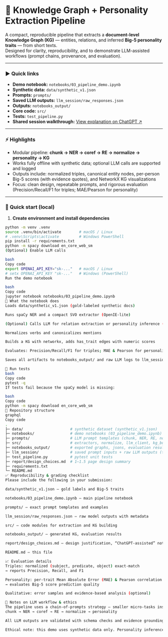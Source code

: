 # 🧠 Knowledge Graph + Personality Extraction Pipeline

A compact, reproducible pipeline that extracts a **document-level Knowledge Graph (KG)** — entities, relations, and inferred **Big-5 personality traits** — from short texts.  
Designed for clarity, reproducibility, and to demonstrate LLM-assisted workflows (prompt chains, provenance, and evaluation).

---

### ▶️ Quick links

* **Demo notebook:** `notebooks/03_pipeline_demo.ipynb`
* **Synthetic data:** `data/synthetic_v1.json`
* **Prompts:** `prompts/`
* **Saved LLM outputs:** `llm_session/raw_responses.json`
* **Outputs:** `notebooks_output/`
* **Core code:** `src/`
* **Tests:** `test_pipeline.py`
* **Shared session walkthrough:** [View explanation on ChatGPT ↗️](https://chatgpt.com/share/68f6e1e9-29e8-8008-aacf-79c786f7106a)

---

### ⚡ Highlights

* Modular pipeline: **chunk → NER → coref → RE → normalize → personality → KG**  
* Works fully offline with synthetic data; optional LLM calls are supported and logged  
* Outputs include: normalized triples, canonical entity nodes, per-person Big-5 scores (with evidence quotes), and NetworkX KG visualizations  
* Focus: clean design, repeatable prompts, and rigorous evaluation (Precision/Recall/F1 for triples; MAE/Pearson for personality)

---

### 🚀 Quick start (local)

1. **Create environment and install dependencies**

```bash
python -m venv .venv
source .venv/bin/activate        # macOS / Linux
# .venv\Scripts\activate         # Windows PowerShell
pip install -r requirements.txt
python -m spacy download en_core_web_sm
(Optional) Enable LLM calls

bash
Copy code
export OPENAI_API_KEY="sk-..."   # macOS / Linux
# setx OPENAI_API_KEY "sk-..."   # Windows (PowerShell)
Run the demo notebook

bash
Copy code
jupyter notebook notebooks/03_pipeline_demo.ipynb
🧩 What the notebook does
Loads data/synthetic_v1.json (gold-labeled synthetic docs)

Runs spaCy NER and a compact SVO extractor (OpenIE-lite)

(Optional) Calls LLM for relation extraction or personality inference (prompt chain logged)

Normalizes verbs and canonicalizes mentions

Builds a KG with networkx, adds has_trait edges with numeric scores

Evaluates: Precision/Recall/F1 for triples; MAE & Pearson for personality traits

Saves all artifacts to notebooks_output/ and raw LLM logs to llm_session/

🧪 Run tests
bash
Copy code
pytest -q
If tests fail because the spaCy model is missing:

bash
Copy code
python -m spacy download en_core_web_sm
📂 Repository structure
graphql
Copy code
.
├─ data/                     # synthetic dataset (synthetic_v1.json)
├─ notebooks/                # demo notebooks (03_pipeline_demo.ipynb)
├─ prompts/                  # LLM prompt templates (chunk, NER, RE, normalize, personality)
├─ src/                      # extractors, normalize, llm_client, kg_builder, eval
├─ notebooks_output/         # exported graphs, jsons, evaluation results
├─ llm_session/              # saved prompt inputs + raw LLM outputs (traceability)
├─ test_pipeline.py          # pytest unit tests
├─ report/design_choices.md  # 1–1.5 page design summary
├─ requirements.txt
└─ README.md
✅ Reproducibility & grading checklist
Please include the following in your submission:

data/synthetic_v1.json — gold labels and Big-5 traits

notebooks/03_pipeline_demo.ipynb — main pipeline notebook

prompts/ — exact prompt templates and examples

llm_session/raw_responses.json — raw model outputs with metadata

src/ — code modules for extraction and KG building

notebooks_output/ — generated KG, evaluation results

report/design_choices.md — design justification, “ChatGPT-assisted” noted

README.md — this file

📈 Evaluation details
Triples: normalized (subject, predicate, object) exact-match
→ reports Precision, Recall, and F1

Personality: per-trait Mean Absolute Error (MAE) & Pearson correlation
→ evaluates Big-5 score prediction quality

Qualitative: error samples and evidence-based analysis (optional)

🧠 Notes on LLM workflow & ethics
The pipeline uses a chain-of-prompts strategy — smaller micro-tasks instead of one big model call:
chunk → NER → coref → RE → normalize → personality

All LLM outputs are validated with schema checks and evidence grounding.

Ethical note: this demo uses synthetic data only. Personality inference on real people without consent should be avoided.

